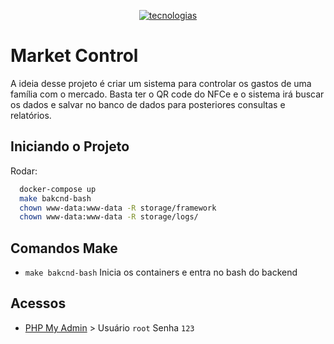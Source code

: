 <p align="center">
  <a href="https://skillicons.dev">
    <img src="https://skillicons.dev/icons?i=docker,php,mysql,laravel" alt="tecnologias"/>
  </a>
</p>

# Market Control

A ideia desse projeto é criar um sistema para controlar os gastos de uma família com o mercado. Basta ter o QR code do 
NFCe e o sistema irá buscar os dados e salvar no banco de dados para posteriores consultas e relatórios.

## Iniciando o Projeto
Rodar:
```bash
  docker-compose up
  make bakcnd-bash
  chown www-data:www-data -R storage/framework
  chown www-data:www-data -R storage/logs/
```

## Comandos Make
- `make bakcnd-bash` Inicia os containers e entra no bash do backend

## Acessos 
- [PHP My Admin](http://localhost:8080) > Usuário `root` Senha `123`